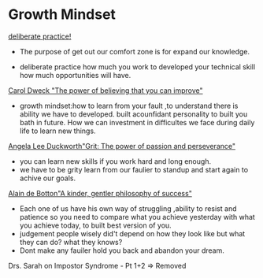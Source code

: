 # Growth Mindset

 [deliberate practice!](https://web.archive.org/web/20160616225417/http://www.happybearsoftware.com/upgrade-your-technical-skills-with-deliberate-practice)

* The purpose of get out our comfort zone is for expand our knowledge.

* deliberate practice how much you work to developed your technical skill how much opportunities will have.
<!-- become more practical with project requirement we have to build -->

[Carol Dweck "The power of believing that you can improve"](https://www.ted.com/talks/carol_dweck_the_power_of_believing_that_you_can_improve/up-next?language=en)

* growth mindset:how to learn from your fault ,to understand there is ability we have to developed.
built acounfidant personality to built you bath in future.
How we can investment in difficultes we face during daily life to learn new things.

[Angela Lee Duckworth"Grit: The power of passion and perseverance"](https://www.ted.com/talks/angela_lee_duckworth_grit_the_power_of_passion_and_perseverance/up-next)

* you can learn new skills if you work hard and long enough.
* we have to be grity learn from our faulier to standup and start again to achive our goals.


[Alain de Botton"A kinder, gentler philosophy of success"](https://www.ted.com/talks/alain_de_botton_a_kinder_gentler_philosophy_of_success/up-next)

* Each one of us have his own way of struggling ,ability to resist and patience so you need to compare what you achieve yesterday with what you achieve today, to built best version of you.
*  judgement people wisely did't depend on how they look like but what they can do? what they knows? 
* Dont make any fauiler hold you back and abandon your dream.



 Drs. Sarah on Impostor Syndrome - Pt 1+2 => Removed

